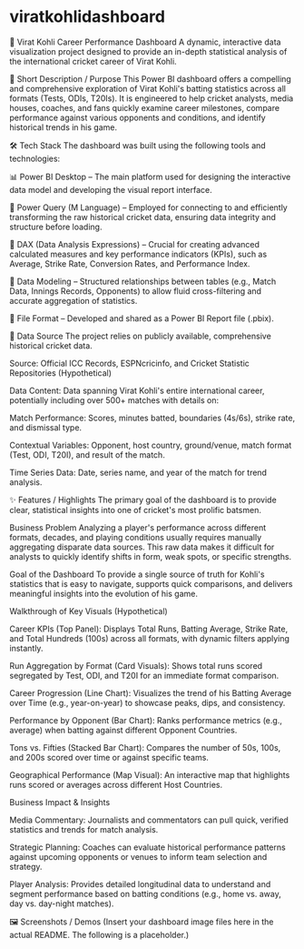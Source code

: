 # viratkohlidashboard
🏏 Virat Kohli Career Performance Dashboard
A dynamic, interactive data visualization project designed to provide an in-depth statistical analysis of the international cricket career of Virat Kohli.

🎯 Short Description / Purpose
This Power BI dashboard offers a compelling and comprehensive exploration of Virat Kohli's batting statistics across all formats (Tests, ODIs, T20Is). It is engineered to help cricket analysts, media houses, coaches, and fans quickly examine career milestones, compare performance against various opponents and conditions, and identify historical trends in his game.

🛠️ Tech Stack
The dashboard was built using the following tools and technologies:

📊 Power BI Desktop – The main platform used for designing the interactive data model and developing the visual report interface.

📂 Power Query (M Language) – Employed for connecting to and efficiently transforming the raw historical cricket data, ensuring data integrity and structure before loading.

🧠 DAX (Data Analysis Expressions) – Crucial for creating advanced calculated measures and key performance indicators (KPIs), such as Average, Strike Rate, Conversion Rates, and Performance Index.

📝 Data Modeling – Structured relationships between tables (e.g., Match Data, Innings Records, Opponents) to allow fluid cross-filtering and accurate aggregation of statistics.

📁 File Format – Developed and shared as a Power BI Report file (.pbix).

💾 Data Source
The project relies on publicly available, comprehensive historical cricket data.

Source: Official ICC Records, ESPNcricinfo, and Cricket Statistic Repositories (Hypothetical)

Data Content: Data spanning Virat Kohli's entire international career, potentially including over 500+ matches with details on:

Match Performance: Scores, minutes batted, boundaries (4s/6s), strike rate, and dismissal type.

Contextual Variables: Opponent, host country, ground/venue, match format (Test, ODI, T20I), and result of the match.

Time Series Data: Date, series name, and year of the match for trend analysis.

✨ Features / Highlights
The primary goal of the dashboard is to provide clear, statistical insights into one of cricket's most prolific batsmen.

Business Problem Analyzing a player's performance across different formats, decades, and playing conditions usually requires manually aggregating disparate data sources. This raw data makes it difficult for analysts to quickly identify shifts in form, weak spots, or specific strengths.

Goal of the Dashboard To provide a single source of truth for Kohli's statistics that is easy to navigate, supports quick comparisons, and delivers meaningful insights into the evolution of his game.

Walkthrough of Key Visuals (Hypothetical)

Career KPIs (Top Panel): Displays Total Runs, Batting Average, Strike Rate, and Total Hundreds (100s) across all formats, with dynamic filters applying instantly.

Run Aggregation by Format (Card Visuals): Shows total runs scored segregated by Test, ODI, and T20I for an immediate format comparison.

Career Progression (Line Chart): Visualizes the trend of his Batting Average over Time (e.g., year-on-year) to showcase peaks, dips, and consistency.

Performance by Opponent (Bar Chart): Ranks performance metrics (e.g., average) when batting against different Opponent Countries.

Tons vs. Fifties (Stacked Bar Chart): Compares the number of 50s, 100s, and 200s scored over time or against specific teams.

Geographical Performance (Map Visual): An interactive map that highlights runs scored or averages across different Host Countries.

Business Impact & Insights

Media Commentary: Journalists and commentators can pull quick, verified statistics and trends for match analysis.

Strategic Planning: Coaches can evaluate historical performance patterns against upcoming opponents or venues to inform team selection and strategy.

Player Analysis: Provides detailed longitudinal data to understand and segment performance based on batting conditions (e.g., home vs. away, day vs. day-night matches).

🖼️ Screenshots / Demos
(Insert your dashboard image files here in the actual README. The following is a placeholder.)
